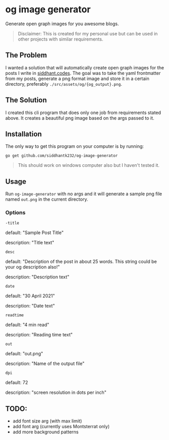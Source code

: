 
# og image generator

Generate open graph images for you awesome blogs.

> Disclaimer: This is created for my personal use but can be used in other projects
> with similar requirements.

## The Problem

I wanted a solution that will automatically create open graph images for the 
posts I write in [siddhant.codes](https://siddhant.codes). The goal was to take 
the yaml frontmatter from my posts, generate a png format image and store it in
a certain directory, preferably `./src/assets/og/{og_output}.png`.

## The Solution

I created this cli program that does only one job from requirements stated above. 
It creates a beautiful png image based on the args passed to it.

## Installation

The only way to get this program on your computer is by running:

```
go get github.com/siddhantk232/og-image-generator
```

> This should work on windows computer also but I haven't tested it.

## Usage

Run `og-image-generator` with no args and it will generate a sample png file
named `out.png` in the current directory.

### Options

`-title`

default: "Sample Post Title"

description: "Title text"

`desc`

default: "Description of the post in about 25 words. This string could be your og description also!"

description: "Description text"

`date`

default: "30 April 2021"

description: "Date text"

`readtime`

default: "4 min read"

description: "Reading time text"

`out`

default: "out.png"

description: "Name of the output file"

`dpi`

default: 72

description: "screen resolution in dots per inch"

## TODO:

- add font size arg (with max limit)
- add font arg (currently uses Montsterrat only)
- add more background patterns
